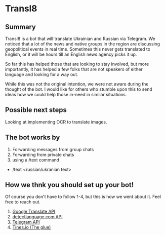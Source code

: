 # Transl8

## Summary

Transl8 is a bot that will translate Ukrainian and Russian via Telegram. We noticed that a lot of the news and native groups in the region are discussing geopolitical events in real time. Sometimes this never gets translated to English, or it will be hours till an English news agency picks it up. 

So far this has helped those that are looking to stay involved, but more importantly, it has helped a few folks that are not speakers of either language and looking for a way out. 

While this was not the original intention, we were not aware during the thought of the bot. I would like for others who stumble upon this to send ideas how we could help those in-need in similar situations.

## Possible next steps
Looking at implementing OCR to translate images.


## The bot works by

1. Forwarding messages from group chats
2. Forwarding from private chats
3. using a /text command
- /text <russian/ukranian text>


## How we thnk you should set up your bot!

Of course you don't have to follow 1-4, but this is how we went about it. Feel free to reach out.

1. [Google Translate API](translateapi/README.md)
2. [detectlanguage.com API](detectionlanguage/README.md)
3. [Telegram API](/translateapi/README.md)
4. [Tines.io (The glue)](/tines/README.md)


